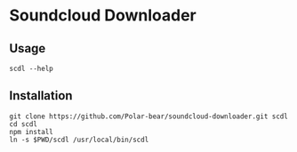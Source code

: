 # Soundcloud Downloader

## Usage 

```scdl --help```

## Installation

```
git clone https://github.com/Polar-bear/soundcloud-downloader.git scdl
cd scdl
npm install
ln -s $PWD/scdl /usr/local/bin/scdl
```